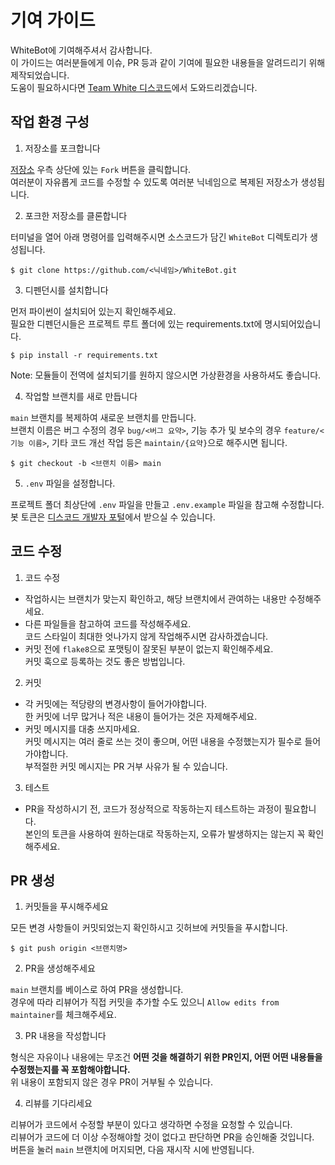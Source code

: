 # 기여 가이드

WhiteBot에 기여해주셔서 감사합니다.  
이 가이드는 여러분들에게 이슈, PR 등과 같이 기여에 필요한 내용들을 알려드리기 위해 제작되었습니다.  
도움이 필요하시다면 [Team White 디스코드](https://discord.gg/aebSVBgzuG)에서 도와드리겠습니다.

## 작업 환경 구성

1. 저장소를 포크합니다

[저장소](https://github.com/dev-White-team/WhiteBot) 우측 상단에 있는 `Fork` 버튼을 클릭합니다.  
여러분이 자유롭게 코드를 수정할 수 있도록 여러분 닉네임으로 복제된 저장소가 생성됩니다.

2. 포크한 저장소를 클론합니다

터미널을 열어 아래 명령어를 입력해주시면 소스코드가 담긴 `WhiteBot` 디렉토리가 생성됩니다.

```
$ git clone https://github.com/<닉네임>/WhiteBot.git
```

3. 디펜던시를 설치합니다

먼저 파이썬이 설치되어 있는지 확인해주세요.  
필요한 디펜던시들은 프로젝트 루트 폴더에 있는 requirements.txt에 명시되어있습니다.

```
$ pip install -r requirements.txt
```

Note: 모듈들이 전역에 설치되기를 원하지 않으시면 가상환경을 사용하셔도 좋습니다.

4. 작업할 브랜치를 새로 만듭니다

`main` 브랜치를 복제하여 새로운 브랜치를 만듭니다.  
브랜치 이름은 버그 수정의 경우 `bug/<버그 요약>`, 기능 추가 및 보수의 경우 `feature/<기능 이름>`, 기타 코드 개선 작업 등은 `maintain/{요약}`으로 해주시면 됩니다.

```
$ git checkout -b <브랜치 이름> main
```

5. `.env` 파일을 설정합니다.

프로젝트 폴더 최상단에 `.env` 파일을 만들고 `.env.example` 파일을 참고해 수정합니다.  
봇 토큰은 [디스코드 개발자 포털](https://discord.com/developers/applications)에서 받으실 수 있습니다.

## 코드 수정

1. 코드 수정

* 작업하시는 브랜치가 맞는지 확인하고, 해당 브랜치에서 관여하는 내용만 수정해주세요.
* 다른 파일들을 참고하여 코드를 작성해주세요.  
코드 스타일이 최대한 엇나가지 않게 작업해주시면 감사하겠습니다.
* 커밋 전에 `flake8`으로 포맷팅이 잘못된 부분이 없는지 확인해주세요.  
커밋 훅으로 등록하는 것도 좋은 방법입니다.

2. 커밋

* 각 커밋에는 적당량의 변경사항이 들어가야합니다.  
한 커밋에 너무 많거나 적은 내용이 들어가는 것은 자제해주세요.
* 커밋 메시지를 대충 쓰지마세요.  
커밋 메시지는 여러 줄로 쓰는 것이 좋으며, 어떤 내용을 수정했는지가 필수로 들어가야합니다.  
부적절한 커밋 메시지는 PR 거부 사유가 될 수 있습니다.

3. 테스트

* PR을 작성하시기 전, 코드가 정상적으로 작동하는지 테스트하는 과정이 필요합니다.  
본인의 토큰을 사용하여 원하는대로 작동하는지, 오류가 발생하지는 않는지 꼭 확인해주세요.

## PR 생성

1. 커밋들을 푸시해주세요

모든 변경 사항들이 커밋되었는지 확인하시고 깃허브에 커밋들을 푸시합니다.

```
$ git push origin <브랜치명>
```

2. PR을 생성해주세요

`main` 브랜치를 베이스로 하여 PR을 생성합니다.  
경우에 따라 리뷰어가 직접 커밋을 추가할 수도 있으니 `Allow edits from maintainer`를 체크해주세요.

3. PR 내용을 작성합니다

형식은 자유이나 내용에는 무조건 **어떤 것을 해결하기 위한 PR인지, 어떤 어떤 내용들을 수정했는지를 꼭 포함해야합니다.**  
위 내용이 포함되지 않은 경우 PR이 거부될 수 있습니다.

4. 리뷰를 기다리세요

리뷰어가 코드에서 수정할 부분이 있다고 생각하면 수정을 요청할 수 있습니다.  
리뷰어가 코드에 더 이상 수정해야할 것이 없다고 판단하면 PR을 승인해줄 것입니다.  
버튼을 눌러 `main` 브랜치에 머지되면, 다음 재시작 시에 반영됩니다.